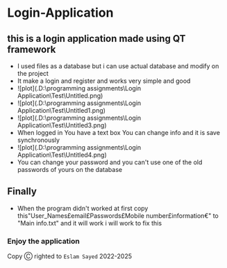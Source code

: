 # Login-Application
## this is a login application made using QT framework 
* I used files as a database but i can use actual database and modify on the project 
* It make a login and register and works very simple and good 
* ![plot](.D:\programming assignments\Login Application\Test\Untitled.png)
* ![plot](.D:\programming assignments\Login Application\Test\Untitled1.png)
* ![plot](.D:\programming assignments\Login Application\Test\Untitled3.png)
* When logged in You have a text box You can change info and it is save synchronously
* ![plot](.D:\programming assignments\Login Application\Test\Untitled4.png) 
* You can change your password and you can't use one of the old passwords of yours on the database

## Finally 
* When the program didn't worked at first copy this"User_Names£email£Passwords£Mobile number£information€" to "Main info.txt" and it will work i will work to fix this 

### Enjoy the application 

Copy Ⓒ righted to `Eslam Sayed` 2022-2025 
